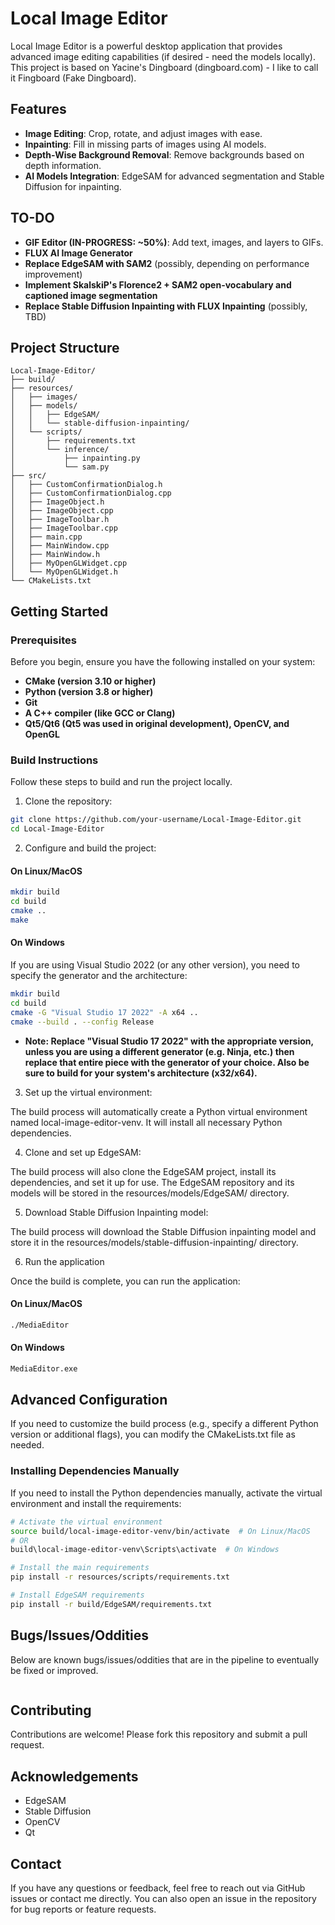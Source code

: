 # Local Image Editor

Local Image Editor is a powerful desktop application that provides advanced image editing capabilities (if desired - need the models locally). This project is based on Yacine's Dingboard (dingboard.com) - I like to call it Fingboard (Fake Dingboard).

## Features

- **Image Editing**: Crop, rotate, and adjust images with ease.
- **Inpainting**: Fill in missing parts of images using AI models.
- **Depth-Wise Background Removal**: Remove backgrounds based on depth information.
- **AI Models Integration**: EdgeSAM for advanced segmentation and Stable Diffusion for inpainting.

## TO-DO
- **GIF Editor (IN-PROGRESS: ~50%)**: Add text, images, and layers to GIFs.
- **FLUX AI Image Generator**
- **Replace EdgeSAM with SAM2** (possibly, depending on performance improvement)
- **Implement SkalskiP's Florence2 + SAM2 open-vocabulary and captioned image segmentation**
- **Replace Stable Diffusion Inpainting with FLUX Inpainting** (possibly, TBD)

## Project Structure

```plaintext
Local-Image-Editor/
├── build/
├── resources/
│   ├── images/
│   ├── models/
│   │   ├── EdgeSAM/
│   │   └── stable-diffusion-inpainting/
│   └── scripts/
│       ├── requirements.txt
│       └── inference/
│           ├── inpainting.py
│           └── sam.py
├── src/
│   ├── CustomConfirmationDialog.h
│   ├── CustomConfirmationDialog.cpp
│   ├── ImageObject.h
│   ├── ImageObject.cpp
│   ├── ImageToolbar.h
│   ├── ImageToolbar.cpp
│   ├── main.cpp
│   ├── MainWindow.cpp
│   ├── MainWindow.h
│   ├── MyOpenGLWidget.cpp
│   └── MyOpenGLWidget.h
└── CMakeLists.txt
```

## Getting Started
### Prerequisites
Before you begin, ensure you have the following installed on your system:
- **CMake (version 3.10 or higher)**
- **Python (version 3.8 or higher)**
- **Git**
- **A C++ compiler (like GCC or Clang)**
- **Qt5/Qt6 (Qt5 was used in original development), OpenCV, and OpenGL**

### Build Instructions
Follow these steps to build and run the project locally.

1. Clone the repository:

```bash
git clone https://github.com/your-username/Local-Image-Editor.git
cd Local-Image-Editor
```

2. Configure and build the project:

#### On Linux/MacOS
```bash
mkdir build
cd build
cmake ..
make
```

#### On Windows
If you are using Visual Studio 2022 (or any other version), you need to specify the generator and the architecture:
```bash
mkdir build
cd build
cmake -G "Visual Studio 17 2022" -A x64 ..
cmake --build . --config Release
```
- **Note: Replace "Visual Studio 17 2022" with the appropriate version, unless you are using a different generator (e.g. Ninja, etc.) then replace that entire piece with the generator of your choice. Also be sure to build for your system's architecture (x32/x64).**

3. Set up the virtual environment:

The build process will automatically create a Python virtual environment named local-image-editor-venv. It will install all necessary Python dependencies.

4. Clone and set up EdgeSAM:

The build process will also clone the EdgeSAM project, install its dependencies, and set it up for use. The EdgeSAM repository and its models will be stored in the resources/models/EdgeSAM/ directory.

5. Download Stable Diffusion Inpainting model:

The build process will download the Stable Diffusion inpainting model and store it in the resources/models/stable-diffusion-inpainting/ directory.

6. Run the application

Once the build is complete, you can run the application:

#### On Linux/MacOS
```bash
./MediaEditor
```

#### On Windows
```bash
MediaEditor.exe
```

## Advanced Configuration
If you need to customize the build process (e.g., specify a different Python version or additional flags), you can modify the CMakeLists.txt file as needed.

### Installing Dependencies Manually
If you need to install the Python dependencies manually, activate the virtual environment and install the requirements:

```bash
# Activate the virtual environment
source build/local-image-editor-venv/bin/activate  # On Linux/MacOS
# OR
build\local-image-editor-venv\Scripts\activate  # On Windows

# Install the main requirements
pip install -r resources/scripts/requirements.txt

# Install EdgeSAM requirements
pip install -r build/EdgeSAM/requirements.txt
```

## Bugs/Issues/Oddities
Below are known bugs/issues/oddities that are in the pipeline to eventually be fixed or improved.
```bash

```

## Contributing
Contributions are welcome! Please fork this repository and submit a pull request.

## Acknowledgements
- EdgeSAM
- Stable Diffusion
- OpenCV
- Qt

## Contact
If you have any questions or feedback, feel free to reach out via GitHub issues or contact me directly. You can also open an issue in the repository for bug reports or feature requests.
